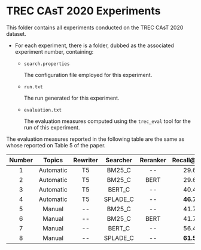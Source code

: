 # TREC CAsT 2020 Experiments

This folder contains all experiments conducted on the TREC CAsT 2020 dataset.

- For each experiment, there is a folder, dubbed as the associated experiment number, containing:

  * `search.properties`

    The configuration file employed for this experiment.

  * `run.txt`

    The run generated for this experiment.

  * `evaluation.txt`

    The evaluation measures computed using the `trec_eval` tool for the run of this experiment.


The evaluation measures reported in the following table are the same as whose reported on Table 5 of the paper.

| Number |  Topics   | Rewriter | Searcher | Reranker | Recall@100 |   MRR    |  NDCG@3  | NDCG@10  |
|:------:|:---------:|:--------:|:--------:|:--------:|:----------:|:--------:|:--------:|:--------:|
|   1    | Automatic |    T5    |  BM25_C  |    --    |    29.6    |   26.9   |   16.9   |   18.0   |
|   2    | Automatic |    T5    |  BM25_C  |   BERT   |    29.6    |   43.8   |   31.3   |   29.5   |
|   3    | Automatic |    T5    |  BERT_C  |    --    |    40.4    |   34.2   |   23.6   |   23.5   |
|   4    | Automatic |    T5    | SPLADE_C |    --    |  **46.7**  | **45.6** | **35.1** | **32.7** |
|   5    |  Manual   |    --    |  BM25_C  |    --    |    41.7    |   40.3   |   25.8   |   26.0   |
|   6    |  Manual   |    --    |  BM25_C  |   BERT   |    41.7    |   58.4   |   43.7   |   40.7   |
|   7    |  Manual   |    --    |  BERT_C  |    --    |    56.4    |   50.8   |   35.6   |   34.7   |
|   8    |  Manual   |    --    | SPLADE_C |    --    |  **61.5**  | **62.4** | **47.8** | **44.9** |